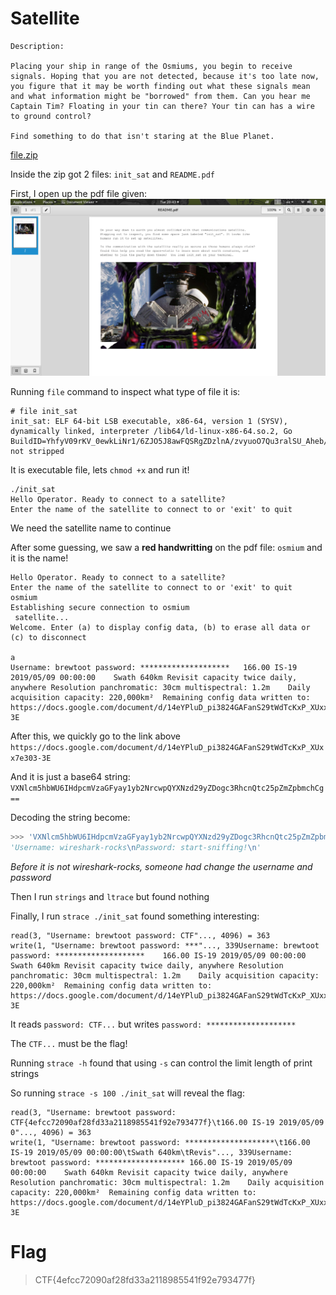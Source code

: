 # Satellite
```
Description:

Placing your ship in range of the Osmiums, you begin to receive signals. Hoping that you are not detected, because it's too late now, you figure that it may be worth finding out what these signals mean and what information might be "borrowed" from them. Can you hear me Captain Tim? Floating in your tin can there? Your tin can has a wire to ground control?

Find something to do that isn't staring at the Blue Planet.
```
[file.zip](file.zip)

Inside the zip got 2 files: `init_sat` and `README.pdf`

First, I open up the pdf file given:
![Screenshot](Screenshot.png)

Running `file` command to inspect what type of file it is:
```
# file init_sat 
init_sat: ELF 64-bit LSB executable, x86-64, version 1 (SYSV), dynamically linked, interpreter /lib64/ld-linux-x86-64.so.2, Go BuildID=YhfyV09rKV_0ewkLiNr1/6ZJO5J8awFQSRgZDzlnA/zvyuoO7Qu3ralSU_Aheb/QK0rATh0jzljJY8j2313, not stripped
```
It is executable file, lets `chmod +x` and run it!
```
./init_sat 
Hello Operator. Ready to connect to a satellite?
Enter the name of the satellite to connect to or 'exit' to quit

```
We need the satellite name to continue

After some guessing, we saw a **red handwritting** on the pdf file: `osmium` and it is the name!

```
Hello Operator. Ready to connect to a satellite?
Enter the name of the satellite to connect to or 'exit' to quit
osmium
Establishing secure connection to osmium
 satellite...
Welcome. Enter (a) to display config data, (b) to erase all data or (c) to disconnect

a
Username: brewtoot password: ********************	166.00 IS-19 2019/05/09 00:00:00	Swath 640km	Revisit capacity twice daily, anywhere Resolution panchromatic: 30cm multispectral: 1.2m	Daily acquisition capacity: 220,000km²	Remaining config data written to: https://docs.google.com/document/d/14eYPluD_pi3824GAFanS29tWdTcKxP_XUxx7e303-3E

```

After this, we quickly go to the link above `https://docs.google.com/document/d/14eYPluD_pi3824GAFanS29tWdTcKxP_XUxx7e303-3E`

And it is just a base64 string:
 `VXNlcm5hbWU6IHdpcmVzaGFyay1yb2NrcwpQYXNzd29yZDogc3RhcnQtc25pZmZpbmchCg==`

Decoding the string become:
```python
>>> 'VXNlcm5hbWU6IHdpcmVzaGFyay1yb2NrcwpQYXNzd29yZDogc3RhcnQtc25pZmZpbmchCg=='.decode('base64')
'Username: wireshark-rocks\nPassword: start-sniffing!\n'
```
*Before it is not wireshark-rocks, someone had change the username and password*

Then I run `strings` and `ltrace` but found nothing

Finally, I run `strace ./init_sat` found something interesting:

```
read(3, "Username: brewtoot password: CTF"..., 4096) = 363
write(1, "Username: brewtoot password: ***"..., 339Username: brewtoot password: ********************	166.00 IS-19 2019/05/09 00:00:00	Swath 640km	Revisit capacity twice daily, anywhere Resolution panchromatic: 30cm multispectral: 1.2m	Daily acquisition capacity: 220,000km²	Remaining config data written to: https://docs.google.com/document/d/14eYPluD_pi3824GAFanS29tWdTcKxP_XUxx7e303-3E
```
It reads `password: CTF...` but writes `password: ********************`

The `CTF...` must be the flag!

Running `strace -h` found that using `-s` can control the limit length of print strings

So running `strace -s 100 ./init_sat` will reveal the flag:
```
read(3, "Username: brewtoot password: CTF{4efcc72090af28fd33a2118985541f92e793477f}\t166.00 IS-19 2019/05/09 0"..., 4096) = 363
write(1, "Username: brewtoot password: ********************\t166.00 IS-19 2019/05/09 00:00:00\tSwath 640km\tRevis"..., 339Username: brewtoot password: ********************	166.00 IS-19 2019/05/09 00:00:00	Swath 640km	Revisit capacity twice daily, anywhere Resolution panchromatic: 30cm multispectral: 1.2m	Daily acquisition capacity: 220,000km²	Remaining config data written to: https://docs.google.com/document/d/14eYPluD_pi3824GAFanS29tWdTcKxP_XUxx7e303-3E
```

# Flag
> CTF{4efcc72090af28fd33a2118985541f92e793477f}